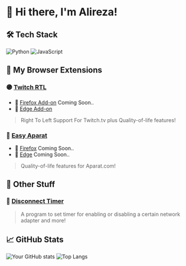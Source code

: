 # 👋 Hi there, I'm Alireza!

## 🛠️ Tech Stack
![Python](https://img.shields.io/badge/-Python-333?style=flat&logo=python)
![JavaScript](https://img.shields.io/badge/-JavaScript-333?style=flat&logo=javascript)

## 🧩 My Browser Extensions

### 🟣 [Twitch RTL](https://github.com/alirezaabdi01/Twitch-RTL)
- 🦊 [Firefox Add-on](https://addons.mozilla.org/en-US/firefox/addon/twitch-rtl/) Coming Soon..
- 🧭 [Edge Add-on](https://microsoftedge.microsoft.com/addons/detail/twitch-rtl/jpmknenijonkbmkiodefkofihahalmna)

> Right To Left Support For Twitch.tv plus Quality-of-life features!

### 🎥 [Easy Aparat](https://github.com/alirezaabdi01/Easy-Aparat)
- 🦊 [Firefox](https://github.com/alirezaabdi01/Easy-Aparat)  Coming Soon..
- 🧭 [Edge](https://github.com/alirezaabdi01/Easy-Aparat)  Coming Soon..

> Quality-of-life features for Aparat.com!

## 🧩 Other Stuff
### 🔌 [Disconnect Timer](https://github.com/alirezaabdi01/Disconnect-Timer)
> A program to set timer for enabling or disabling a certain network adapter and more!


## 📈 GitHub Stats
![Your GitHub stats](https://github-readme-stats.vercel.app/api?username=alirezaabdi01&show_icons=true&theme=dark)
![Top Langs](https://github-readme-stats.vercel.app/api/top-langs/?username=alirezaabdi01&layout=compact&theme=dark)
